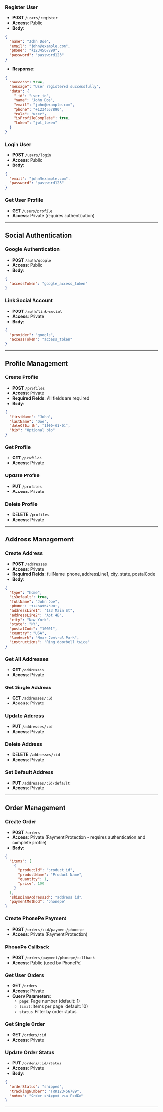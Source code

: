 

### Register User
- **POST** `/users/register`
- **Access**: Public
- **Body**:
```json
{
  "name": "John Doe",
  "email": "john@example.com",
  "phone": "+1234567890",
  "password": "password123"
}
```
- **Response**:
```json
{
  "success": true,
  "message": "User registered successfully",
  "data": {
    "_id": "user_id",
    "name": "John Doe",
    "email": "john@example.com",
    "phone": "+1234567890",
    "role": "user",
    "isProfileComplete": true,
    "token": "jwt_token"
  }
}
```

### Login User
- **POST** `/users/login`
- **Access**: Public
- **Body**:
```json
{
  "email": "john@example.com",
  "password": "password123"
}
```

### Get User Profile
- **GET** `/users/profile`
- **Access**: Private (requires authentication)

---

## Social Authentication

### Google Authentication
- **POST** `/auth/google`
- **Access**: Public
- **Body**:
```json
{
  "accessToken": "google_access_token"
}
```


### Link Social Account
- **POST** `/auth/link-social`
- **Access**: Private
- **Body**:
```json
{
  "provider": "google",
  "accessToken": "access_token"
}
```

---

## Profile Management

### Create Profile
- **POST** `/profiles`
- **Access**: Private
- **Required Fields**: All fields are required
- **Body**:
```json
{
  "firstName": "John",
  "lastName": "Doe",
  "dateOfBirth": "1990-01-01",
  "bio": "Optional bio"
}
```

### Get Profile
- **GET** `/profiles`
- **Access**: Private

### Update Profile
- **PUT** `/profiles`
- **Access**: Private

### Delete Profile
- **DELETE** `/profiles`
- **Access**: Private

---

## Address Management

### Create Address
- **POST** `/addresses`
- **Access**: Private
- **Required Fields**: fullName, phone, addressLine1, city, state, postalCode
- **Body**:
```json
{
  "type": "home",
  "isDefault": true,
  "fullName": "John Doe",
  "phone": "+1234567890",
  "addressLine1": "123 Main St",
  "addressLine2": "Apt 4B",
  "city": "New York",
  "state": "NY",
  "postalCode": "10001",
  "country": "USA",
  "landmark": "Near Central Park",
  "instructions": "Ring doorbell twice"
}
```

### Get All Addresses
- **GET** `/addresses`
- **Access**: Private

### Get Single Address
- **GET** `/addresses/:id`
- **Access**: Private

### Update Address
- **PUT** `/addresses/:id`
- **Access**: Private

### Delete Address
- **DELETE** `/addresses/:id`
- **Access**: Private

### Set Default Address
- **PUT** `/addresses/:id/default`
- **Access**: Private

---

## Order Management

### Create Order
- **POST** `/orders`
- **Access**: Private (Payment Protection - requires authentication and complete profile)
- **Body**:
```json
{
  "items": [
    {
      "productId": "product_id",
      "productName": "Product Name",
      "quantity": 1,
      "price": 100
    }
  ],
  "shippingAddressId": "address_id",
  "paymentMethod": "phonepe"
}
```

### Create PhonePe Payment
- **POST** `/orders/:id/payment/phonepe`
- **Access**: Private (Payment Protection)

### PhonePe Callback
- **POST** `/orders/payment/phonepe/callback`
- **Access**: Public (used by PhonePe)

### Get User Orders
- **GET** `/orders`
- **Access**: Private
- **Query Parameters**:
  - `page`: Page number (default: 1)
  - `limit`: Items per page (default: 10)
  - `status`: Filter by order status

### Get Single Order
- **GET** `/orders/:id`
- **Access**: Private

### Update Order Status
- **PUT** `/orders/:id/status`
- **Access**: Private
- **Body**:
```json
{
  "orderStatus": "shipped",
  "trackingNumber": "TRK123456789",
  "notes": "Order shipped via FedEx"
}
```
---
